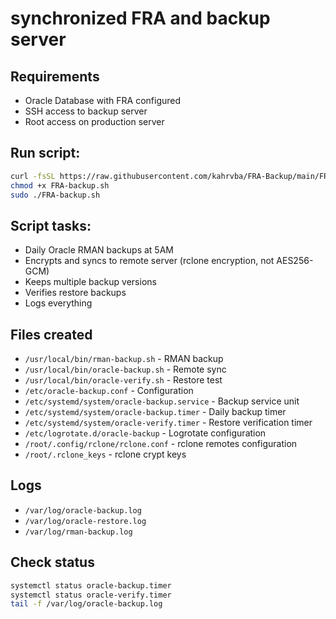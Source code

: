 # synchronized FRA and backup server


## Requirements
- Oracle Database with FRA configured
- SSH access to backup server
- Root access on production server

## Run script:
```bash
curl -fsSL https://raw.githubusercontent.com/kahrvba/FRA-Backup/main/FRA-backup.sh -o FRA-backup.sh
chmod +x FRA-backup.sh
sudo ./FRA-backup.sh
```

## Script tasks: 
- Daily Oracle RMAN backups at 5AM
- Encrypts and syncs to remote server (rclone encryption, not AES256-GCM)
- Keeps multiple backup versions
- Verifies restore backups
- Logs everything

## Files created
- `/usr/local/bin/rman-backup.sh` - RMAN backup
- `/usr/local/bin/oracle-backup.sh` - Remote sync
- `/usr/local/bin/oracle-verify.sh` - Restore test
- `/etc/oracle-backup.conf` - Configuration
 - `/etc/systemd/system/oracle-backup.service` - Backup service unit
 - `/etc/systemd/system/oracle-backup.timer` - Daily backup timer
 - `/etc/systemd/system/oracle-verify.timer` - Restore verification timer
 - `/etc/logrotate.d/oracle-backup` - Logrotate configuration
 - `/root/.config/rclone/rclone.conf` - rclone remotes configuration
 - `/root/.rclone_keys` - rclone crypt keys

## Logs
- `/var/log/oracle-backup.log`
- `/var/log/oracle-restore.log`
 - `/var/log/rman-backup.log`

## Check status
```bash
systemctl status oracle-backup.timer
systemctl status oracle-verify.timer
tail -f /var/log/oracle-backup.log
```

